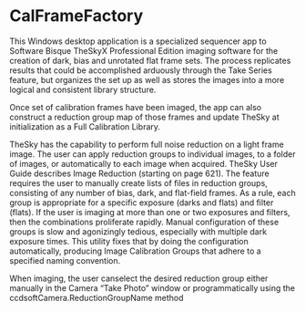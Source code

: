 # CalFrameFactory

This Windows desktop application is a specialized sequencer app to Software Bisque TheSkyX
Professional Edition imaging software for the creation of dark, bias and unrotated flat frame sets. The
process replicates results that could be accomplished arduously through the Take Series feature, but
organizes the set up as well as stores the images into a more logical and consistent library structure.

Once set of calibration frames have been imaged, the app can also construct a reduction group map of
those frames and update TheSky at initialization as a Full Calibration Library.

TheSky has the capability to perform full noise reduction on a light frame image. The user can apply
reduction groups to individual images, to a folder of images, or automatically to each image when
acquired. TheSky User Guide describes Image Reduction (starting on page 621). The feature requires
the user to manually create lists of files in reduction groups, consisting of any number of bias, dark, and
flat-field frames. As a rule, each group is appropriate for a specific exposure (darks and flats) and filter
(flats). If the user is imaging at more than one or two exposures and filters, then the combinations
proliferate rapidly. Manual configuration of these groups is slow and agonizingly tedious, especially with
multiple dark exposure times. This utility fixes that by doing the configuration automatically, producing
Image Calibration Groups that adhere to a specified naming convention.

When imaging, the user canselect the desired reduction group either manually in the Camera “Take Photo” window or
programmatically using the ccdsoftCamera.ReductionGroupName method
